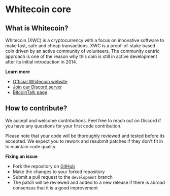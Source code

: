 # Whitecoin core

## What is Whitecoin?
Whitecoin (XWC) is a cryptocurrency with a focus on innovative software to make fast, safe and cheap transactions. XWC is a proof-of-stake based coin driven by an active community of volunteers. The community centric approach is one of the reason why this coin is still in active development after its initial introduction in 2014.

**Learn more**
* [Official Whitecoin website](https://www.xwccore.com/)
* [Join our Discord server](https://discord.gg/fsWkUMD)
* [BitcoinTalk page](https://bitcointalk.org/index.php?topic=804288.0)

## How to contribute?
We accept and welcome contributions. Feel free to reach out on Discord if you have any questions for your first code contribution.

Please note that your code will be thoroughly reviewed and tested before its accepted. We expect you to rework and resubmit patches if they don't fit in to maintain code quality.

**Fixing an issue**
* Fork the repository on [GitHub](https://github.com/WhitecoinCore/whitecoin)
* Make the changes to your forked repository
* Submit a pull request to the `development` branch
* The patch will be reviewed and added to a new release if there is abroad consensus that it is a good improvement
